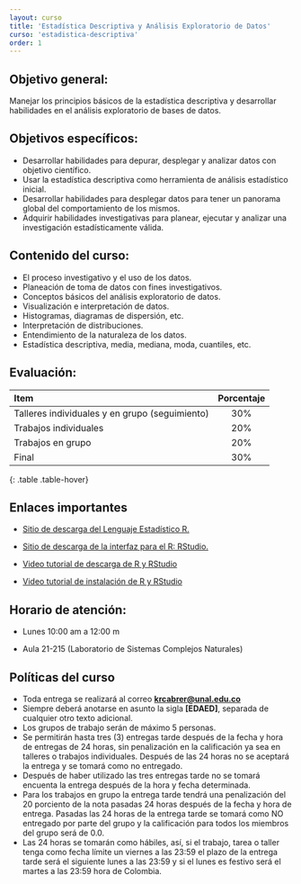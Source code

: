 ```yaml
---
layout: curso
title: 'Estadística Descriptiva y Análisis Exploratorio de Datos'
curso: 'estadistica-descriptiva'
order: 1
---
```


## Objetivo general:

Manejar los principios básicos de la estadística descriptiva y desarrollar
habilidades en el análisis exploratorio de bases de datos.

## Objetivos específicos:

- Desarrollar habilidades para depurar, desplegar y analizar
  datos con objetivo científico.
- Usar la estadística descriptiva como herramienta de
  análisis estadístico inicial.
- Desarrollar habilidades para desplegar datos para
  tener un panorama global del comportamiento de los mismos.
- Adquirir habilidades investigativas para planear,
  ejecutar y analizar una investigación estadísticamente válida.

## Contenido del curso:

- El proceso investigativo y el uso de los datos.
- Planeación de toma de datos con fines investigativos.
- Conceptos básicos del análisis exploratorio de datos.
- Visualización e interpretación de datos.
- Histogramas, diagramas de dispersión, etc.
- Interpretación de distribuciones.
- Entendimiento de la naturaleza de los datos.
- Estadística descriptiva, media, mediana, moda, cuantiles, etc.

## Evaluación:

| Item                                           | Porcentaje |
|:-----------------------------------------------|:----------:|
| Talleres individuales y en grupo (seguimiento) |        30% |
| Trabajos individuales                          |        20% |
| Trabajos en grupo                              |        20% |
| Final                                          |        30% |
{: .table .table-hover}

## Enlaces importantes

* [Sitio de descarga del Lenguaje Estadístico R.](http://cran.r-project.org/bin/windows/base/)
* [Sitio de descarga de la interfaz para el R: RStudio.](http://www.rstudio.com/products/rstudio/download/)

* [Video tutorial de descarga de R y RStudio](https://youtu.be/IrWl6Zb3oYM)
* [Video tutorial de instalación de R y RStudio](https://youtu.be/vglp2godUmc)


## Horario de atención:

- Lunes 10:00 am a 12:00 m

- Aula 21-215 (Laboratorio de Sistemas Complejos Naturales)

## Políticas del curso

- Toda entrega se realizará al correo **krcabrer@unal.edu.co**
- Siempre deberá anotarse en asunto la sigla **[EDAED]**, separada de cualquier otro texto adicional.
- Los grupos de trabajo serán de máximo 5 personas.
- Se permitirán hasta tres (3) entregas tarde después de la fecha y hora de entregas de 24 horas, sin
  penalización en la calificación ya sea en talleres o trabajos individuales.
  Después de las 24 horas no se aceptará la entrega y se tomará como no entregado.
- Después de haber utilizado las tres entregas tarde no se tomará encuenta la entrega
  después de la hora y fecha determinada.
- Para los trabajos en grupo la entrega tarde tendrá una penalización
  del 20 porciento de la nota pasadas 24 horas después de la fecha y hora de entrega.
  Pasadas las 24 horas de la entrega tarde se tomará como NO entregado por parte del grupo y
  la calificación para todos los miembros del grupo será de 0.0.
- Las 24 horas se tomarán como hábiles, así, si el trabajo, tarea o taller tenga
  como fecha límite un viernes a las 23:59 el plazo de la entrega tarde será el
  siguiente lunes a las 23:59 y si el lunes es festivo será el martes a las 23:59 hora
  de Colombia.  
